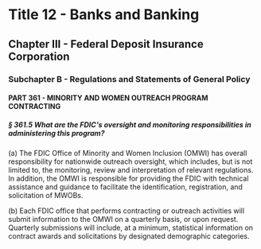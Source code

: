 
# Title 12 - Banks and Banking
## Chapter III - Federal Deposit Insurance Corporation
### Subchapter B - Regulations and Statements of General Policy
#### PART 361 - MINORITY AND WOMEN OUTREACH PROGRAM CONTRACTING
##### § 361.5 What are the FDIC's oversight and monitoring responsibilities in administering this program?

(a) The FDIC Office of Minority and Women Inclusion (OMWI) has overall responsibility for nationwide outreach oversight, which includes, but is not limited to, the monitoring, review and interpretation of relevant regulations. In addition, the OMWI is responsible for providing the FDIC with technical assistance and guidance to facilitate the identification, registration, and solicitation of MWOBs.

(b) Each FDIC office that performs contracting or outreach activities will submit information to the OMWI on a quarterly basis, or upon request. Quarterly submissions will include, at a minimum, statistical information on contract awards and solicitations by designated demographic categories.
